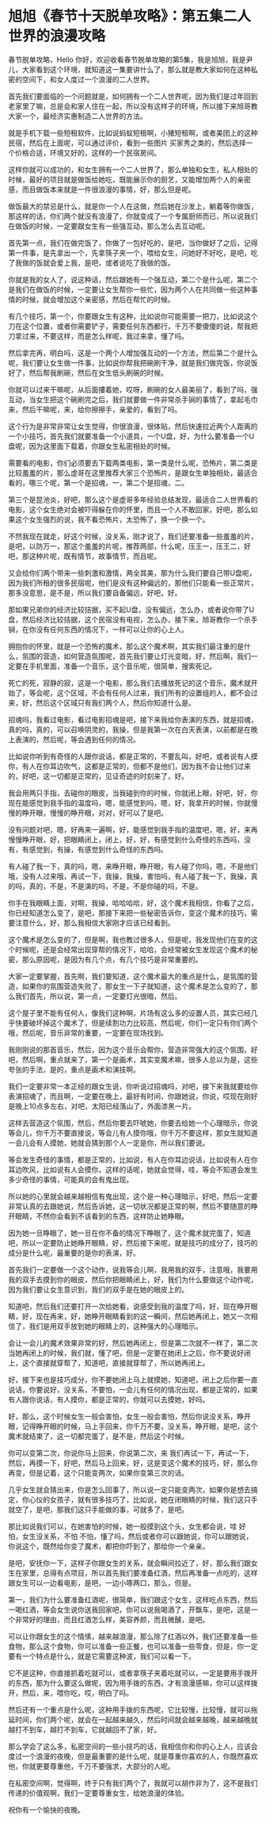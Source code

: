 # 旭旭《春节十天脱单攻略》：第五集二人世界的浪漫攻略

春节脱单攻略，Hello 你好，欢迎收看春节脱单攻略的第5集，我是旭旭，我是尹儿，大家看到这个环境，就知道这一集要讲什么了，那么就是教大家如何在这种私密的空间下，和女人度过一个浪漫的二人世界。

首先我们要面临的一个问题就是，如何拥有一个二人世界呢，因为我们是过年回到老家里了嘛，总是会和家人住在一起，所以没有这样子的环境，所以接下来旭哥教大家一个，最经济实惠制造二人世界的方法。

就是手机下载一些短租软件，比如说蚂蚁短租啊，小猪短租啊，或者美团上的这种民宿，然后在上面呢，可以通过评价，看到一些图片 买家秀之类的，然后选择一个价格合适，环境又好的，这样的一个民宿房间。

这样你就可以成功的，和女生拥有一个二人世界了，那么单独和女生，私人相处的时候，最好的项目就是做饭给她吃，既能展示你的厨艺，又能增加两个人的亲密感，而且做饭本来就是一件很浪漫的事情，好，那么但是呢。

做饭最大的禁忌是什么，就是你一个人在这做，然后她在沙发上，躺着等你做饭，那这样的话，你们两个就没有浪漫了，你就变成了一个专属厨师而已，所以说我们在做饭的时候，一定要跟女生有一些强互动，那么怎么去互动呢。

首先第一点，我们在做完饭了，你做了一包好吃的，是吧，当你做好了之后，记得第一件事，是先拿出一个，先拿筷子夹一个，喂给女生，问她好不好吃，是吧，吃了我做的饭就会爱上我，是吧，或者说吃了我做的饭。

你就是我的女人了，说这种话，然后跟她有一个强互动，第二个是什么呢，第二个是我们在做饭的时候，一定要让女生帮你一些忙，因为两个人在共同做一些这种事情的时候，就会增加这个亲密感，然后在帮忙的时候。

有几个技巧，第一个，你要跟女生有这种，比如说你可能需要一把刀，比如说这个刀在这个位置，或者你需要铲子，需要任何东西都行，千万不要傻傻的说，帮我把刀拿过来，不要这样，而是怎么样呢，我过来拿，懂了吗。

然后拿完再，明白吗，这是一个两个人增加强互动的一个方法，然后第二个是什么呢，我们要让女生做一件事，比如说你帮我把碗刷干净，就是我们做完饭，你说饭好了，然后帮我刷碗，然后在女生低头刷碗的时候。

你就可以过来干嘛呢，从后面摟着她，哎呀，刷碗的女人最美丽了，看到了吗，强互动，当女生把这个碗刷完之后，我们就要做一件非常杀手锏的事情了，拿起毛巾来，然后干嘛呢，来，给你擦擦手，亲爱的，看到了吗。

这个行为是非常非常让女生觉得，你很浪漫，很体贴，然后快速拉近两个人距离的一个小技巧，首先我们就要准备一个小道具，一个U盘，好，为什么要准备一个U盘呢，因为这里面下载着，你跟女生私密相处的时候。

需要看的电影，你们必须要去下载两类电影，第一类是什么呢，恐怖片，第二类是比较羞羞的片，那么虚哥在这里推荐大家三个恐怖片，是跟女生单独相处，最适合看的，哪三个呢，第一个是招魂，一，第二个是招魂，二。

第三个是昆池炎，好吧，那么这个是虚哥多年经验总结发现，最适合二人世界看的电影，这个女生绝对会被吓得躲在你的怀里，而且一个人不敢回家，好吧，那么如果这个女生强烈的说，我不看恐怖片，太恐怖了，换一个换一个。

不然我现在就走，好这个时候，没关系，刚才说了，我们还要准备一些羞羞的片，是吧，以防万一，那这个羞羞的片呢，推荐两部，什么呢，压王一，压王二，好吧，那这种片呢，既有情节，故事情节，而且呢。

又会给你们两个带来一些刺激和激情，两全其美，那为什么我们要自己带U盘呢，因为我们所租的很多民宿呢，他们是没有这种偏远的，那他们只能看一些正常片，那多没意思，是不是，所以我们要自备偏远，好吧，好。

那如果兄弟你的经济比较拮据，买不起U盘，没有偏远，怎么办，或者说你带了U盘，然后经济比较拮据，这个民宿没有电视，怎么办，接下来，旭哥教你一个杀手锏，在你没有任何东西的情况下，一样可以让你的心上人。

拥抱你的怀里，就是一个恐怖的魔术，那么这个魔术啊，其实我们最注重的是什么，氛围的营造，如何营造氛围呢，首先我们要让灯光变暗，好，然后啊，我们一定要在手机里面，准备一个音乐，这个音乐呢，很简单，搜索死记。

死亡的死，寂静的寂，这是一个电影，那么我们去播放死记的这个音乐，魔术就开始了，等会呢，这个区域，不会有任何人过来，我们所有的设置组的人，都不会过来，好，然后这个区域只有我们两个人，然后你知道什么是。

招魂吗，我看过电影，看过电影招魂是吧，接下来我给你表演的东西，就是招魂，真的吗，真的，可以召唤阴灵的，我操，但是我第一次在白天表演，以前都是在晚上表演的，然后呢，等会遇到任何的情况。

比如说你听到有奇怪的人跟你说话，都是正常的，不要乱叫，好吧，或者说有人摸你，有人在你耳边吹气，这都是正常的，但都不是他们，因为我不会让他们过来的，好吧，这一切都是正常的，见证奇迹的时刻来了，好。

我会用两只手指，去碰你的眼皮，当我碰到你的时候，你就闭上眼，好吧，好，你现在能感觉到我手指的温度吗，嗯，能感觉到吗，嗯，好，我拿开的时候，你就慢慢的睁开眼，慢慢的睁开眼，对对，好可以了是吧。

没有问题对吧，嗯，好再来一遍啊，好，能感觉到我手指的温度吧，嗯，好，来再慢慢睁开眼，好，把眼睛闭上，闭上，好，好，有感觉到什么奇怪的东西吗，没有，有感觉到，有操，有感觉到什么奇怪的东西吗。

有人碰了我一下，真的吗，嗯，来睁开眼，睁开眼，有人碰了你吗，嗯，不是他们哦，没有人过来哦，再试一下，我操，我操，害怕吗，有人碰了我一下，我操，真的吗，真的，不是，不是演的吗，不是，不是你碰的吗，不是。

你手在我眼睛上面，对啊，我操，哈哈哈哈，好，这个魔术我相信，你看了之后，你已经知道怎么变了，是吧，那接下来把一些秘密告诉你，变这个魔术的技巧，需要注意什么，好，那么我相信大家刚才应该已经看到。

这个魔术是怎么变的了，但是啊，我也教过很多人，但是呢，我发现他们在变的这个时候呢，还是会经常出现穿帮的情况下，哈哈，会经常被女生发现这个魔术的秘密，那么原因呢，是因为有几个点，有几个技巧是非常重要的。

大家一定要掌握，首先啊，我们要知道，这个魔术最大的重点是什么，是氛围的营造，如果你的氛围营造失败了，那女生一下子就知道，这个魔术是怎么变的了，那么我们首先，所以说，第一点，一定要灯光很暗，然后。

这个屋子里不能有任何人，像我们这种啊，片场有这么多的设置人员，其实已经几乎快要破坏掉这个魔术了，但是续割功力比较高，然后呢，你们一定只有你们两个哦，然后呢，音乐非常的重要，一定要在现场找到。

我刚刚说的那首音乐，然后，因为这个音乐会帮你，营造非常强大的这个氛围，好吧，然后啊，重点就来了，第一个是画术，其实变魔术嘛，很多人总以为是，这些夸张的手法，是的，重点是画术和演技啊。

我们一定要非常一本正经的跟女生说，你听说过招魂吗，对吧，接下来我就要给你表演招魂了，而且啊，一定要在晚上，最好有时间，你跟她说，你说，哎现在刚好是晚上10点多左右，对吧，太阳已经落山了，外面漆黑一片。

这样去营造这个氛围，然后，然后你要去吓唬她，你要去给她一个心理暗示，你说等会儿，你千万不要直接说，等会儿有人摸你哦，你千万不要这样，那女生就知道一会儿会有人摸她，她就会猜到那个人一定是你，所以我们要说。

等会发生奇怪的事情，都是正常的，比如说，有人在你耳边说话，比如说有人在你耳边吹风，比如说有人会摸你，这样的话呢，她就会觉得，哇，等会不知道会发生多少奇怪的事情，可能真的会有鬼出现。

所以她的心里就会越来越相信有鬼出现，这个是一种心理暗示，好吧，然后一定要非常认真的去跟她说，然后告诉她，这一切状况都是正常的啊，然后不要随意的睁开眼睛，不然你会看到不该看到的东西，这样防止她睁眼。

因为她一旦睁眼了，她一旦在你不备的情况下睁眼了，这个魔术就完蛋了，知道吧，所以一定要防止她睁开眼睛，好，然后接下来呢，就是技巧的成分了，技巧的成分是什么呢，最重要的是你的表演，好。

首先我们一定要做一个这个动作，说我等会儿啊，我用我的双手，注意哦，我要用我的双手去摸到你的眼皮，然后你把眼睛闭上，好，我们为什么要做这个动作呢，因为我们要让女生意识到，我们的双手是在她的眼皮上的。

知道吧，然后我们还要打开一次给她看，说感受到我的温度了吗，好，现在睁开眼睛，好，现在再来，好，她睁开眼睛看到的这一瞬间，然后她再闭上，她又一次相信了，我们是用双手放到她的眼睛上的，这种强大的心理暗示。

会让一会儿的魔术效果非常的好，然后她再闭上，但是第二次就不一样了，第二次当她再闭上的时候，我们就，懂了吧，但是一定要在她闭上之后，你不要说好闭上，这个直接就穿帮了，知道吧，直接就穿帮了，所以她再闭上。

好，接下来也是技巧成分，你不要她闭上马上就摸她，知道吧，闭上之后你要一直说话，你要说好，没关系，不要怕，一会儿有任何的情况出现，都是正常的，如果有人跟你说话，有人摸你，都是正常的，你就可以去摸她，好吗。

好，那么，这个时候女生一般会害怕，女生一般会害怕，然后你说没关系，睁开眼，记得睁开眼的时候，马上手回来，你千万不要，没关系，睁开眼，是吧，这个魔术就结束了，这一切都完蛋了，是不是，然后这个时候。

你可以变第二次，你说你马上回来，你说第二次，来 我们再试一下，再试一下，然后，再摸一下，好吧，然后马上回来，好，这是变这个魔术的技巧，好，那么你再变，但是记着，这个只能变两次，如果你变第三次的话。

几乎女生就会猜出来，你是怎么回事了，所以说一定只能变两次，如果你是想去搞定，你心仪的女孩子，就有很多技巧了，比如说，她在闭眼睛的时候，我们这只手就空了，是吧，那我们这只手能做的事，可就多了，是吧。

那比如说我们可以，在她害怕的时候，她一般摸到这个头，女生都会说，哇 好怕，女生没关系，不怕 不怕，懂了吗，然后或者你可以跟她说，你可以跟她说，你说这个，既然给你变了魔术，都把你吓到了，那给你一个亲亲。

是吧，安抚你一下，这样子你跟女生的关系，就会瞬间拉近了，好，那么我们跟女生在家里，总得有点项目，所以首先我们要准备红酒，然后再准备一点吃的，这样跟女生可以一边看电影，是吧，一边小啄两口，那么，但是。

第一，我们为什么要准备红酒呢，很简单，我们跟这个女生，这样吃点东西，然后一喝红酒，等会女生说你送我回家吧，你可以说我喝酒了，开飘车，是吧，这是一个非常好的理由，而且红酒怎么样，美容养颜，而且微醺，是吧。

可以让你跟女生的这个情愫，越来越浪漫，那么除了红酒以外，我们还要准备一些食物，那么这个食物，你可以准备一些正餐，也可以准备一些零食，但是，你一定要有一个特点是什么，就是它需要这种波，我们可以看一下。

它不是这种，你直接抓着吃就可以，或者拿筷子夹着吃就可以，一定是要用手拨开的东西，那为什么要这么做呢，因为用手拨的东西，才有浪漫感嘛，你可以这样拨开，然后，来，喂你吃，哎，明白了吗。

然后还有一个重点是什么呢，这种用手拨的东西呢，它比较慢，比较慢，就可以拖延时间，你们两个呢，就会在一起越来越久，然后时间就会越来越晚，越来越晚就越打不到车，越打不到车，它就越回不了家，好。

那么学会了这么多，私密空间的一些小技巧的话，我相信你和你的心上人，应该会度过一个浪漫的夜晚，但是最重要的是什么呢，就是尊重你喜欢的人，你既然喜欢他，你就更要尊重他，千万不要强求，大部分的人呢。

在私密空间啊，觉得啊，终于只有我们两个了，我就可以胡作非为了，这不是我们传递的价值观啊，我们一定要尊重女生，给她浪漫的体验。

祝你有一个愉快的夜晚。